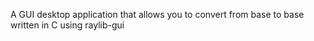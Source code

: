 A GUI desktop application that allows you to convert from base to base written in C using raylib-gui
